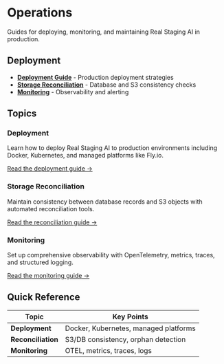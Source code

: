 # Operations

Guides for deploying, monitoring, and maintaining Real Staging AI in production.

## Deployment

- **[Deployment Guide](deployment.md)** - Production deployment strategies
- **[Storage Reconciliation](reconciliation.md)** - Database and S3 consistency checks
- **[Monitoring](monitoring.md)** - Observability and alerting

## Topics

### Deployment
Learn how to deploy Real Staging AI to production environments including Docker, Kubernetes, and managed platforms like Fly.io.

[Read the deployment guide →](deployment.md)

### Storage Reconciliation
Maintain consistency between database records and S3 objects with automated reconciliation tools.

[Read the reconciliation guide →](reconciliation.md)

### Monitoring  
Set up comprehensive observability with OpenTelemetry, metrics, traces, and structured logging.

[Read the monitoring guide →](monitoring.md)

## Quick Reference

| Topic | Key Points |
|-------|------------|
| **Deployment** | Docker, Kubernetes, managed platforms |
| **Reconciliation** | S3/DB consistency, orphan detection |
| **Monitoring** | OTEL, metrics, traces, logs |
